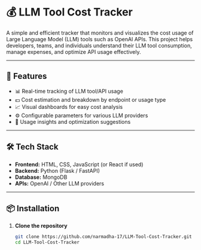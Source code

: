 # 💰 LLM Tool Cost Tracker

A simple and efficient tracker that monitors and visualizes the cost usage of Large Language Model (LLM) tools such as OpenAI APIs. This project helps developers, teams, and individuals understand their LLM tool consumption, manage expenses, and optimize API usage effectively.

---

## 🚀 Features

- 📊 Real-time tracking of LLM tool/API usage
- 💵 Cost estimation and breakdown by endpoint or usage type
- 📈 Visual dashboards for easy cost analysis
- ⚙️ Configurable parameters for various LLM providers
- 🧠 Usage insights and optimization suggestions

---

## 🛠️ Tech Stack

- **Frontend:** HTML, CSS, JavaScript (or React if used)
- **Backend:** Python (Flask / FastAPI)
- **Database:** MongoDB 
- **APIs:** OpenAI / Other LLM providers

---

## 📦 Installation

1. **Clone the repository**
   ```bash
   git clone https://github.com/narmadha-17/LLM-Tool-Cost-Tracker.git
   cd LLM-Tool-Cost-Tracker
